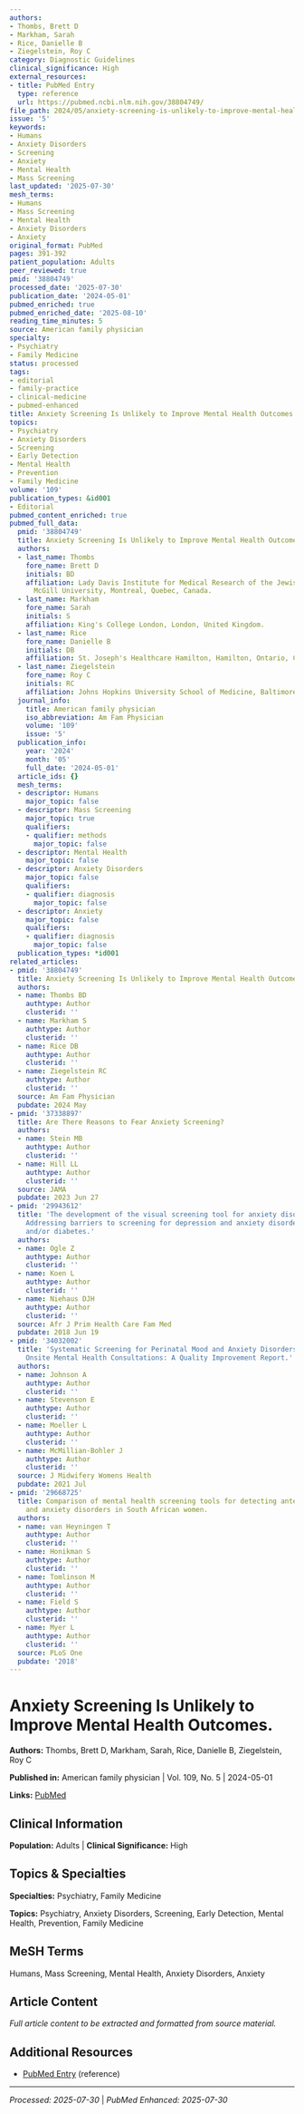 ```yaml
---
authors:
- Thombs, Brett D
- Markham, Sarah
- Rice, Danielle B
- Ziegelstein, Roy C
category: Diagnostic Guidelines
clinical_significance: High
external_resources:
- title: PubMed Entry
  type: reference
  url: https://pubmed.ncbi.nlm.nih.gov/38804749/
file_path: 2024/05/anxiety-screening-is-unlikely-to-improve-mental-health-outco.md
issue: '5'
keywords:
- Humans
- Anxiety Disorders
- Screening
- Anxiety
- Mental Health
- Mass Screening
last_updated: '2025-07-30'
mesh_terms:
- Humans
- Mass Screening
- Mental Health
- Anxiety Disorders
- Anxiety
original_format: PubMed
pages: 391-392
patient_population: Adults
peer_reviewed: true
pmid: '38804749'
processed_date: '2025-07-30'
publication_date: '2024-05-01'
pubmed_enriched: true
pubmed_enriched_date: '2025-08-10'
reading_time_minutes: 5
source: American family physician
specialty:
- Psychiatry
- Family Medicine
status: processed
tags:
- editorial
- family-practice
- clinical-medicine
- pubmed-enhanced
title: Anxiety Screening Is Unlikely to Improve Mental Health Outcomes.
topics:
- Psychiatry
- Anxiety Disorders
- Screening
- Early Detection
- Mental Health
- Prevention
- Family Medicine
volume: '109'
publication_types: &id001
- Editorial
pubmed_content_enriched: true
pubmed_full_data:
  pmid: '38804749'
  title: Anxiety Screening Is Unlikely to Improve Mental Health Outcomes.
  authors:
  - last_name: Thombs
    fore_name: Brett D
    initials: BD
    affiliation: Lady Davis Institute for Medical Research of the Jewish General Hospital,
      McGill University, Montreal, Quebec, Canada.
  - last_name: Markham
    fore_name: Sarah
    initials: S
    affiliation: King's College London, London, United Kingdom.
  - last_name: Rice
    fore_name: Danielle B
    initials: DB
    affiliation: St. Joseph's Healthcare Hamilton, Hamilton, Ontario, Canada.
  - last_name: Ziegelstein
    fore_name: Roy C
    initials: RC
    affiliation: Johns Hopkins University School of Medicine, Baltimore, Maryland.
  journal_info:
    title: American family physician
    iso_abbreviation: Am Fam Physician
    volume: '109'
    issue: '5'
  publication_info:
    year: '2024'
    month: '05'
    full_date: '2024-05-01'
  article_ids: {}
  mesh_terms:
  - descriptor: Humans
    major_topic: false
  - descriptor: Mass Screening
    major_topic: true
    qualifiers:
    - qualifier: methods
      major_topic: false
  - descriptor: Mental Health
    major_topic: false
  - descriptor: Anxiety Disorders
    major_topic: false
    qualifiers:
    - qualifier: diagnosis
      major_topic: false
  - descriptor: Anxiety
    major_topic: false
    qualifiers:
    - qualifier: diagnosis
      major_topic: false
  publication_types: *id001
related_articles:
- pmid: '38804749'
  title: Anxiety Screening Is Unlikely to Improve Mental Health Outcomes.
  authors:
  - name: Thombs BD
    authtype: Author
    clusterid: ''
  - name: Markham S
    authtype: Author
    clusterid: ''
  - name: Rice DB
    authtype: Author
    clusterid: ''
  - name: Ziegelstein RC
    authtype: Author
    clusterid: ''
  source: Am Fam Physician
  pubdate: 2024 May
- pmid: '37338897'
  title: Are There Reasons to Fear Anxiety Screening?
  authors:
  - name: Stein MB
    authtype: Author
    clusterid: ''
  - name: Hill LL
    authtype: Author
    clusterid: ''
  source: JAMA
  pubdate: 2023 Jun 27
- pmid: '29943612'
  title: 'The development of the visual screening tool for anxiety disorders and depression:
    Addressing barriers to screening for depression and anxiety disorders in hypertension
    and/or diabetes.'
  authors:
  - name: Ogle Z
    authtype: Author
    clusterid: ''
  - name: Koen L
    authtype: Author
    clusterid: ''
  - name: Niehaus DJH
    authtype: Author
    clusterid: ''
  source: Afr J Prim Health Care Fam Med
  pubdate: 2018 Jun 19
- pmid: '34032002'
  title: 'Systematic Screening for Perinatal Mood and Anxiety Disorders to Promote
    Onsite Mental Health Consultations: A Quality Improvement Report.'
  authors:
  - name: Johnson A
    authtype: Author
    clusterid: ''
  - name: Stevenson E
    authtype: Author
    clusterid: ''
  - name: Moeller L
    authtype: Author
    clusterid: ''
  - name: McMillian-Bohler J
    authtype: Author
    clusterid: ''
  source: J Midwifery Womens Health
  pubdate: 2021 Jul
- pmid: '29668725'
  title: Comparison of mental health screening tools for detecting antenatal depression
    and anxiety disorders in South African women.
  authors:
  - name: van Heyningen T
    authtype: Author
    clusterid: ''
  - name: Honikman S
    authtype: Author
    clusterid: ''
  - name: Tomlinson M
    authtype: Author
    clusterid: ''
  - name: Field S
    authtype: Author
    clusterid: ''
  - name: Myer L
    authtype: Author
    clusterid: ''
  source: PLoS One
  pubdate: '2018'
---
```


# Anxiety Screening Is Unlikely to Improve Mental Health Outcomes.

**Authors:** Thombs, Brett D, Markham, Sarah, Rice, Danielle B, Ziegelstein, Roy C

**Published in:** American family physician | Vol. 109, No. 5 | 2024-05-01

**Links:** [PubMed](https://pubmed.ncbi.nlm.nih.gov/38804749/)

## Clinical Information

**Population:** Adults | **Clinical Significance:** High

## Topics & Specialties

**Specialties:** Psychiatry, Family Medicine

**Topics:** Psychiatry, Anxiety Disorders, Screening, Early Detection, Mental Health, Prevention, Family Medicine

## MeSH Terms

Humans, Mass Screening, Mental Health, Anxiety Disorders, Anxiety

## Article Content

*Full article content to be extracted and formatted from source material.*

## Additional Resources

- [PubMed Entry](https://pubmed.ncbi.nlm.nih.gov/38804749/) (reference)

---

*Processed: 2025-07-30* | *PubMed Enhanced: 2025-07-30*
